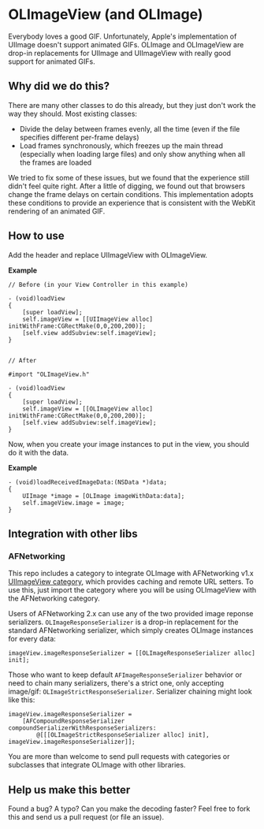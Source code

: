 # OLImageView (and OLImage)
Everybody loves a good GIF. Unfortunately, Apple's implementation of UIImage doesn't support animated GIFs. OLImage and OLImageView are drop-in replacements for UIImage and UIImageView with really good support for animated GIFs.

## Why did we do this?
There are many other classes to do this already, but they just don't work the way they should. Most existing classes:

- Divide the delay between frames evenly, all the time (even if the file specifies different per-frame delays)
- Load frames synchronously, which freezes up the main thread (especially when loading large files) and only show anything when all the frames are loaded

We tried to fix some of these issues, but we found that the experience still didn't feel quite right. After a little of digging, we found out that browsers change the frame delays on certain conditions. This implementation adopts these conditions to provide an experience that is consistent with the WebKit rendering of an animated GIF.

## How to use
Add the header and replace UIImageView with OLImageView.

**Example**

    // Before (in your View Controller in this example)
    
	- (void)loadView 
	{
		[super loadView];
		self.imageView = [[UIImageView alloc] initWithFrame:CGRectMake(0,0,200,200)];
		[self.view addSubview:self.imageView];
	}


	// After
	
	#import "OLImageView.h"
	
	- (void)loadView 
	{
		[super loadView];
		self.imageView = [[OLImageView alloc] initWithFrame:CGRectMake(0,0,200,200)];
		[self.view addSubview:self.imageView];
	}
	
Now, when you create your image instances to put in the view, you should do it with the data.

**Example**

    - (void)loadReceivedImageData:(NSData *)data;
	{
		UIImage *image = [OLImage imageWithData:data];
		self.imageView.image = image;
	}
	
## Integration with other libs
### AFNetworking
This repo includes a category to integrate OLImage with AFNetworking v1.x [UIImageView category](https://github.com/AFNetworking/AFNetworking/blob/1.x/AFNetworking/UIImageView+AFNetworking.h), which provides caching and remote URL setters.
To use this, just import the category where you will be using OLImageView with the AFNetworking category.

Users of AFNetworking 2.x can use any of the two provided image reponse serializers. `OLImageResponseSerializer` is a drop-in replacement for the standard AFNetworking serializer, which simply creates OLImage instances for every data:

    imageView.imageResponseSerializer = [[OLImageResponseSerializer alloc] init];

Those who want to keep default `AFImageResponseSerializer` behavior or need to chain many serializers, there's a strict one, only accepting image/gif: `OLImageStrictResponseSerializer`. Serializer chaining might look like this:

    imageView.imageResponseSerializer =
        [AFCompoundResponseSerializer compoundSerializerWithResponseSerializers:
            @[[[OLImageStrictResponseSerializer alloc] init], imageView.imageResponseSerializer]];

You are more than welcome to send pull requests with categories or subclasses that integrate OLImage with other libraries.

## Help us make this better
Found a bug? A typo? Can you make the decoding faster? Feel free to fork this and send us a pull request (or file an issue).
